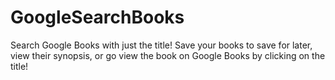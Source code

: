 # GoogleSearchBooks
Search Google Books with just the title!
Save your books to save for later, view their synopsis, or go view the book on Google Books by clicking on the title!

